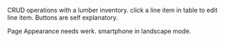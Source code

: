 <License info per github>

CRUD operations with a lumber inventory.
click a line item in table to edit line item.
Buttons are self explanatory. 

Page Appearance needs werk. smartphone in landscape mode.
